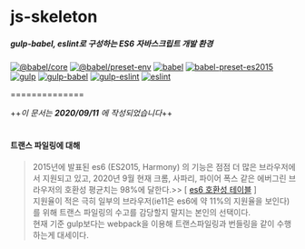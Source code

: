 # js-skeleton

##### gulp-babel, eslint로 구성하는 ES6 자바스크립트 개발 환경

[![@babel/core](https://img.shields.io/badge/%40babel%2Fcore-7.11.6-%2327C93F)]()
[![@babel/preset-env](https://img.shields.io/badge/%40babel%2Fpreset--env-7.11.5-%2327C93F)]()
[![babel](https://img.shields.io/badge/babel-6.23.0-%2327C93F)]()
[![babel-preset-es2015](https://img.shields.io/badge/babel--preset--es2015-6.24.1-%2327C93F)]()
<br>
[![gulp](https://img.shields.io/badge/gulp-4.0.2-%23FFBD2E)]()
[![gulp-babel](https://img.shields.io/badge/gulp--babel-8.0.0-%23FFBD2E)]()
[![gulp-eslint](https://img.shields.io/badge/gulp--eslint-6.0.0-%23FFBD2E)]()
[![eslint](https://img.shields.io/badge/eslint-7.8.1-%23FF5F56)]()

==============

++*이 문서는 **2020/09/11** 에 작성되었습니다*++<br><br>

#### 트랜스 파일링에 대해 
> 2015년에 발표된 es6 (ES2015, Harmony) 의 기능은 점점 더 많은 브라우저에서 지원되고 있고,
> 2020년 9월 현재 크롬, 사파리, 파이어 폭스 같은 에버그린 브라우저의 호환성 평균치는 98%에 달한다.>> [ [es6 호환성 테이블](http://kangax.github.io/compat-table/es6/) ] <br>
> 지원율이 적은 극히 일부의 브라우저(ie11은 es6에 약 11%의 지원율을 보인다)를 위해 트랜스 파일링의 수고를 감당할지 말지는 본인의 선택이다.<br>
> 현재 기준 gulp보다는 webpack을 이용해 트랜스파일링과 번들링을 같이 수행하는게 대세이다.
